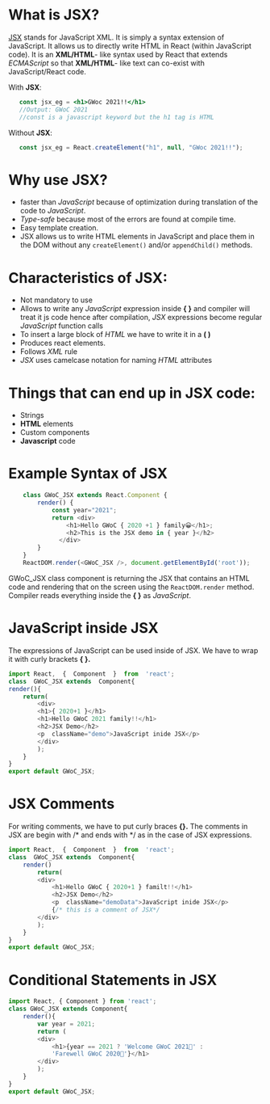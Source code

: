 # What is JSX?

[JSX](https://www.geeksforgeeks.org/reactjs-introduction-jsx/) stands for JavaScript XML. It is simply a syntax extension of JavaScript. It allows us to directly write HTML in React (within JavaScript code). It is an **XML/HTML**- like syntax used by React that extends *ECMAScript* so that **XML/HTML**- like text can co-exist with JavaScript/React code.

With **JSX**:
```jsx
   const jsx_eg = <h1>GWoc 2021!!</h1>
   //Output: GWoC 2021
   //const is a javascript keyword but the h1 tag is HTML
```

Without **JSX**:

```jsx
   const jsx_eg = React.createElement("h1", null, "GWoc 2021!!");
```


# Why use JSX?
-   faster than *JavaScript* because of optimization during translation of the code to *JavaScript*.
-   *Type-safe* because most of the errors are found at compile time.
-   Easy template creation.
- JSX allows us to write HTML elements in JavaScript and place them in the DOM without any `createElement()` and/or `appendChild()` methods.

# **Characteristics of JSX:**
-   Not mandatory to use 
-   Allows to write any *JavaScript* expression inside **{ }** and compiler will treat it js code hence after compilation, *JSX* expressions become regular *JavaScript* function calls
-   To insert a large block of *HTML* we have to write it in a **( )**
-   Produces react elements.
-   Follows *XML* rule
-   *JSX* uses camelcase notation for naming *HTML* attributes

# Things that can end up in JSX code:

-   Strings
-   **HTML** elements
-   Custom components
-   **Javascript** code

# Example Syntax of JSX

````js
	class GWoC_JSX extends React.Component {
	    render() {
	        const year="2021";
	        return <div>
		        <h1>Hello GWoC { 2020 +1 } family😀</h1>;
			    <h2>This is the JSX demo in { year }</h2>
			  </div>
	    }
	}
	ReactDOM.render(<GWoC_JSX />, document.getElementById('root'));
````
GWoC_JSX class component is returning the JSX that contains an HTML code and rendering that on the screen using the `ReactDOM.render` method. Compiler reads everything inside the **{ }** as *JavaScript*.

# JavaScript inside JSX
The expressions of JavaScript can be used inside of JSX. We have to wrap it with curly brackets **{ }.**

```javascript
import React,  {  Component  }  from  'react';
class  GWoC_JSX extends  Component{
render(){  
	return(
		<div>
		<h1>{ 2020+1 }</h1>
		<h1>Hello GWoC 2021 family!!</h1>
		<h2>JSX Demo</h2>
		<p  className="demo">JavaScript inide JSX</p>
		</div>
		);
	}
}
export default GWoC_JSX;
```

# **JSX Comments**
For writing comments, we have to put curly braces **{}.** The comments in JSX are begin with /* and ends with */ as in the case of JSX expressions.

```javascript
import React,  {  Component  }  from  'react';
class  GWoC_JSX extends  Component{
	render()
		return(
		<div>
			<h1>Hello GWoC { 2020+1 } familt!!</h1>
			<h2>JSX Demo</h2>
			<p  className="demoData">JavaScript inide JSX</p>
			{/* this is a comment of JSX*/
		</div>
		);
	}
}
export default GWoC_JSX;
```

# Conditional Statements in JSX

```javascript
import React, { Component } from 'react';
class GWoC_JSX extends Component{
	render(){
		var year = 2021;
		return (
		<div>
			<h1>{year == 2021 ? 'Welcome GWoC 2021🙌' : 
			'Farewell GWoC 2020🎉'}</h1>
		</div>
		);
	}
}
export default GWoC_JSX;
```
